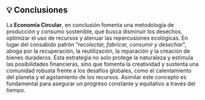 ## 💡 Conclusiones

La **Economía Circular**, en conclusión fomenta una metodología de producción y consumo sostenible, que busca disminuir los desechos, optimizar el uso de recursos y atenuar las repercusiones ecológicas. En lugar del consabido patrón "*recolectar, fabricar, consumir y desechar*", aboga por la recuperación, la reutilización, la reparación y la creación de bienes duraderos.
Esta estrategia no solo protege la naturaleza y estimula las posibilidades financieras, sino que fomenta la creatividad y sustenta una comunidad robusta frente a los desafíos globales, como el calentamiento del planeta y el agotamiento de los recursos. Asimilar este concepto es fundamental para asegurar un progreso constante y equitativo a través del tiempo.
